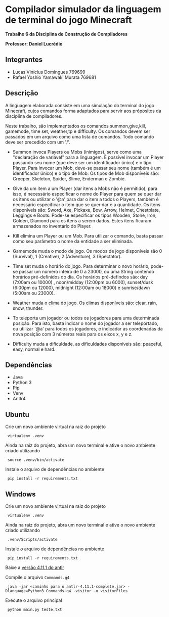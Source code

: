 # Compilador simulador da linguagem de terminal do jogo Minecraft

**Trabalho 6 da Disciplina de Construção de Compiladores**

**Professor: Daniel Lucrédio**

## Integrantes ##

- Lucas Vinícius Domingues 769699
- Rafael Yoshio Yamawaki Murata 769681

## Descrição

A linguagem elaborada consiste em uma simulação do terminal do jogo Minecraft, cujos comandos forma adaptados para servir aos própositos da disciplina de compiladores.

Neste trabalho, são implementados os comandos summon,give,kill, gamemode, time set, weather,tp e difficulty. Os comandos devem ser passados em um arquivo como uma lista de comandos. Todo comando deve ser precedido com um '/'.

- Summon invoca Players ou Mobs (inimigos), serve como uma "declaração de variável" para a linguagem. É possível invocar um Player passando seu nome (que deve ser um identificador único) e o tipo Player. Para invocar um Mob, deve-se passar seu nome (também é um identificador único) e o tipo de Mob. Os tipos de Mob disponíveis são: Creeper, Skeleton, Spider, Slime, Enderman e Zombie.

- Give da um item a um Player (dar itens a Mobs não é permitido), para isso, é necessário especificar o nome do Player para quem se quer dar os itens ou utilizar o '@a' para dar o item a todos o Players, também é necessário especificar o item que se quer dar e a quantidade. Os itens disponíveis são: Sword, Axe, Pickaxe, Bow, Arrow, Helmet, Chestplate, Leggings e Boots. Pode-se especificar os tipos  Wooden, Stone, Iron, Golden, Diamond para os itens a serem dados. Estes itens ficaram armazenados no inventário do Player.

- Kill elimina um Player ou um Mob. Para utilizar o comando, basta passar como seu parâmetro o nome da entidade a ser eliminada.

- Gamemode muda o modo de jogo. Os modos de jogo disponíveis são 0 (Survival), 1 (Creative), 2 (Adventure), 3 (Spectator).

- Time set muda o horário do jogo. Para determinar o novo horário, pode-se passar um número inteiro de 0 a 23000, ou uma String contendo horários pré-definidos do dia.
Os horários pré-defindos são: day (7:00am ou 10000) , noon/midday (12:00pm ou 6000), sunset/dusk (6:00pm ou 12000), midnight (12:00am ou 18000) e sunrise/dawn (5:00am ou 23000).

- Weather muda o clima do jogo. Os climas disponíveis são: clear, rain, snow, thunder.

- Tp teleporta um jogador ou todos os jogadores para uma determinada posição. Para isto, basta indicar o nome do jogador a ser teleportado, ou utilizar '@a' para todos os jogadores, e indicadar as coordenadas da nova posição com 3 números reais para os eixos x, y e z.

- Difficulty muda a dificuldade, as dificuldades disponíveis são: peaceful, easy, normal e hard.


## Dependências

- Java
- Python 3
- Pip
- Venv
- Antlr4


## Ubuntu

Crie um novo ambiente virtual na raiz do projeto

```
 virtualenv .venv
```

Ainda na raiz do projeto, abra um novo terminal e ative o novo ambiente criado utilizando

```
 source .venv/bin/activate
```

Instale o arquivo de dependências no ambiente
```
 pip install -r requirements.txt
```


## Windows
Crie um novo ambiente virtual na raiz do projeto

```
 virtualenv .venv
```
Ainda na raiz do projeto, abra um novo terminal e ative o novo ambiente criado utilizando

```
 .venv/Scripts/activate
```

Instale o arquivo de dependências no ambiente
```
 pip install -r requirements.txt
```

Baixe a [versão 4.11.1 do antlr](https://www.antlr.org/download.html)

Compile o arquivo ```Commands.g4```
```
 java -jar <caminho para o antlr-4.11.1-complete.jar> -Dlanguage=Python3 Commands.g4 -visitor -o visitorFiles
```

Execute o arquivo principal
```
 python main.py teste.txt
```

